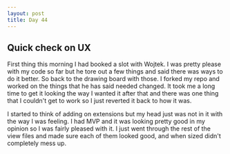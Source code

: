 ```yaml
---
layout: post
title: Day 44
---
```



## Quick check on UX

First thing this morning I had booked a slot with Wojtek. I was pretty please with my code so far but he tore out a few things and said there was ways to do it better. So back to the drawing board with those. I forked my repo and worked on the things that he has said needed changed. It took me a long time to get it looking the way I wanted it after that and there was one thing that I couldn't get to work so I just reverted it back to how it was.

I started to think of adding on extensions but my head just was not in it with the way I was feeling. I had MVP and it was looking pretty good in my opinion so I was fairly pleased with it. I just went through the rest of the view files and made sure each of them looked good, and when sized didn't completely mess up. 
